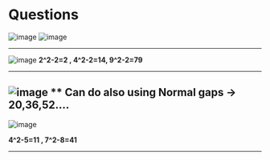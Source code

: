 # Questions

![image](https://user-images.githubusercontent.com/77873383/182404580-19a8a10c-0002-4679-8aa1-122320f0bd39.png)
![image](https://user-images.githubusercontent.com/77873383/182404669-e3390515-3127-4cc4-aafa-cfabaa5f8cab.png)


---

![image](https://user-images.githubusercontent.com/77873383/182405526-d4620da5-7572-451b-b59e-a5a7054cab24.png)
**2^2-2=2 , 4^2-2=14,  9^2-2=79**

---

![image](https://user-images.githubusercontent.com/77873383/182406502-a82a50e9-365b-4a31-a0b7-cbe503930658.png)
** Can do also using Normal gaps -> 20,36,52....
---

![image](https://user-images.githubusercontent.com/77873383/182407472-dbd36aad-352f-4903-8e05-8ec3d48f2ea8.png)

**4^2-5=11 , 7^2-8=41**

---
